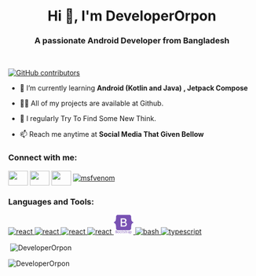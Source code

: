 <h1 align="center">Hi 👋, I'm DeveloperOrpon</h1>
<h3 align="center">A passionate Android Developer from Bangladesh</h3>

<p align="left"> <img src="https://komarev.com/ghpvc/?username=DeveloperOrpon&label=Profile%20views&color=0e75b6&style=flat" alt="" /> </p>

<a href="https://github.com/DeveloperOrpon/graphs/contributors"><img alt="GitHub contributors" src="https://img.shields.io/github/contributors/DeveloperOrpon?color=2b9348"></a>

- 🌱 I’m currently learning **Android (Kotlin and Java) , Jetpack Compose**

- 👨‍💻 All of my projects are available at Github.

- 📝 I regularly Try To Find Some New Think.

- 📫 Reach me anytime at **Social Media That Given Bellow**

<h3 align="left">Connect with me:</h3>
<p align="left">
<a href="https://twitter.com/orpon360" target="blank"><img align="center" src="https://raw.githubusercontent.com/rahuldkjain/github-profile-readme-generator/master/src/images/icons/Social/twitter.svg" alt="" height="30" width="40" /></a>
<a href="https://www.facebook.com/Orpon.H/" target="blank"><img align="center" src="https://raw.githubusercontent.com/rahuldkjain/github-profile-readme-generator/master/src/images/icons/Social/facebook.svg" alt="" height="30" width="40" /></a>
<a href="https://instagram.com/orpon112" target="blank"><img align="center" src="https://raw.githubusercontent.com/rahuldkjain/github-profile-readme-generator/master/src/images/icons/Social/instagram.svg" alt="" height="30" width="40" /></a>
<a href="https://codeforces.com/profile/developerOrpon" target="blank"><img align="center" src="https://raw.githubusercontent.com/rahuldkjain/github-profile-readme-generator/master/src/images/icons/Social/codeforces.svg" alt="msfvenom" height="30" width="40" /></a>
</p>

<h3 align="left">Languages and Tools:</h3>
<a href="https://reactjs.org/" target="_blank" rel="noreferrer"> <img src="https://www.pngmart.com/files/13/Android-Logo-PNG-File.png" alt="react" width="80" height="40"/> </a>
<a href="https://reactjs.org/" target="_blank" rel="noreferrer"> <img src="https://tabris.com/wp-content/uploads/2021/06/jetpack-compose-icon_RGB.png" alt="react" width="40" height="40"/> </a>
<a href="https://reactjs.org/" target="_blank" rel="noreferrer"> <img src="https://1000logos.net/wp-content/uploads/2020/09/Java-Logo.png" alt="react" width="70" height="40"/> </a>
<a href="https://reactjs.org/" target="_blank" rel="noreferrer"> <img src="https://upload.wikimedia.org/wikipedia/commons/thumb/0/06/Kotlin_Icon.svg/2048px-Kotlin_Icon.svg.png" alt="react" width="40" height="40"/> </a>
<a href="https://getbootstrap.com" target="_blank" rel="noreferrer"> <img src="https://raw.githubusercontent.com/devicons/devicon/master/icons/bootstrap/bootstrap-plain-wordmark.svg" alt="bootstrap" width="40" height="40"/> </a>
<a href="https://www.gnu.org/software/bash/" target="_blank" rel="noreferrer"> <img src="https://upload.wikimedia.org/wikipedia/commons/thumb/4/4b/Bash_Logo_Colored.svg/1200px-Bash_Logo_Colored.svg.png" alt="bash" width="40" height="40"/> </a> 
<a href="https://reactnative.dev/" target="_blank" rel="noreferrer"> <img src="https://upload.wikimedia.org/wikipedia/commons/thumb/a/a7/React-icon.svg/2300px-React-icon.svg.png" alt="typescript" width="40" height="40"/> </a>

<p>&nbsp;<img align="center" src="https://github-readme-stats.vercel.app/api?username=DeveloperOrpon&show_icons=true&locale=en" alt="DeveloperOrpon" /></p>

<p><img align="center" src="https://github-readme-streak-stats.herokuapp.com/?user=DeveloperOrpon&" alt="DeveloperOrpon" /></p>
